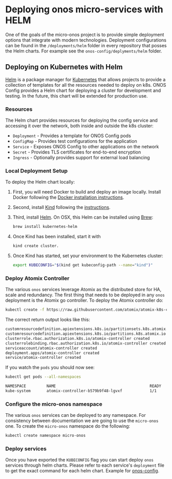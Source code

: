 # Deploying onos micro-services with HELM

One of the goals of the micro-onos project is to provide simple deployment options
that integrate with modern technologies. Deployment configurations can be found in
the `/deployments/helm` folder in every repository that posses the Helm charts. 
For example see the `onos-config/deplyments/helm` folder.

## Deploying on Kubernetes with Helm

[Helm] is a package manager for [Kubernetes] that allows projects to provide a
collection of templates for all the resources needed to deploy on k8s. ONOS Config
provides a Helm chart for deploying a cluster for development and testing. In the
future, this chart will be extended for production use.

### Resources

The Helm chart provides resources for deploying the config service and accessing
it over the network, both inside and outside the k8s cluster:

*  `Deployment` - Provides a template for ONOS Config pods
*  `ConfigMap` - Provides test configurations for the application
*  `Service` - Exposes ONOS Config to other applications on the network
*  `Secret` - Provides TLS certificates for end-to-end encryption
*  `Ingress` - Optionally provides support for external load balancing

### Local Deployment Setup

To deploy the Helm chart locally: 

1. First, you will need Docker to build and deploy an image locally. Install Docker following the 
[Docker installation instructions](https://docs.docker.com/v17.12/install/).

2. Second, install [Kind] following the [instructions](https://kind.sigs.k8s.io).  

3. Third, install [Helm]. On OSX, this Helm can be installed using [Brew]:

   ```bash
   brew install kubernetes-helm
   ```
4. Once Kind has been installed, start it with 
   ```bash
   kind create cluster. 
   ```
5. Once Kind has started, set your environment to the Kubernetes cluster:
   ```bash
   export KUBECONFIG="$(kind get kubeconfig-path --name="kind")"
   ```
### Deploy Atomix Controller

The various `onos` services leverage Atomix as the distributed store for HA, scale and redundancy.
The first thing that needs to be deployed in any `onos` deployment is the Atomix go controller.
To deploy the Atomix controller do:
```bash
kubectl create -f https://raw.githubusercontent.com/atomix/atomix-k8s-controller/master/deploy/atomix-controller.yaml
```
The correct return output looks like this: 
```bash
customresourcedefinition.apiextensions.k8s.io/partitionsets.k8s.atomix.io created
customresourcedefinition.apiextensions.k8s.io/partitions.k8s.atomix.io created
clusterrole.rbac.authorization.k8s.io/atomix-controller created
clusterrolebinding.rbac.authorization.k8s.io/atomix-controller created
serviceaccount/atomix-controller created
deployment.apps/atomix-controller created
service/atomix-controller created
```
If you watch the `pods` you should now see:
```bash
kubectl get pods --all-namespaces

NAMESPACE         NAME                                         READY   STATUS    RESTARTS   AGE
kube-system       atomix-controller-b579b9f48-lgvxf            1/1     Running   0          152m
```
### Configure the micro-onos namespace
The various `onos` services can be deployed to any namespace. 
For consistency between documentation we are going to use the `micro-onos` one.
To create the `micro-onos` namespace do the following:
```bash
kubectl create namespace micro-onos
```

### Deploy services

Once you have exported the `KUBECONFIG` flag you can start deploy `onos` services through helm charts.
Please refer to each service's `deployment` file to get the exact command for each helm chart.
Example for [onos-config](https://docs.onosproject.org/onos-config/docs/deployment/).

[Kind]: https://kind.sigs.k8s.io
[Brew]: https://brew.sh/
[Helm]: https://helm.sh/
[Kubernetes]: https://kubernetes.io/
[ingress]: https://kubernetes.io/docs/concepts/services-networking/ingress/
